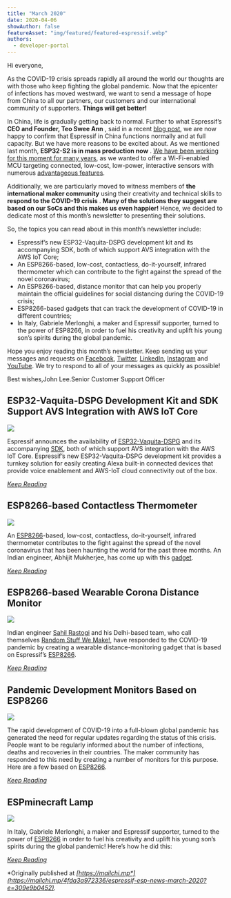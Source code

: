 ```yaml
---
title: "March 2020"
date: 2020-04-06
showAuthor: false
featureAsset: "img/featured/featured-espressif.webp"
authors:
  - developer-portal
---
```

Hi everyone,

As the COVID-19 crisis spreads rapidly all around the world our thoughts are with those who keep fighting the global pandemic. Now that the epicenter of infections has moved westward, we want to send a message of hope from China to all our partners, our customers and our international community of supporters. __Things will get better!__ 

In China, life is gradually getting back to normal. Further to what Espressif’s __CEO and Founder, Teo Swee Ann__ , said in a recent [blog post](/blog/a-ceos-experience-during-the-covid-19-crisis-part-iii-looking-ahead), we are now happy to confirm that Espressif in China functions normally and at full capacity. But we have more reasons to be excited about. As we mentioned last month, __ESP32-S2 is in mass production now__ . [We have been working for this moment for many years](/blog/esp32-s2-is-here), as we wanted to offer a Wi-Fi-enabled MCU targeting connected, low-cost, low-power, interactive sensors with numerous [advantageous features](https://www.espressif.com/sites/default/files/documentation/esp32-s2_technical_reference_manual_en.pdf).

Additionally, we are particularly moved to witness members of __the international maker community__ using their creativity and technical skills to __respond to the COVID-19 crisis__ . __Many of the solutions they suggest are based on our SoCs and this makes us even happier!__ Hence, we decided to dedicate most of this month’s newsletter to presenting their solutions.

So, the topics you can read about in this month’s newsletter include:

- Espressif’s new ESP32-Vaquita-DSPG development kit and its accompanying SDK, both of which support AVS integration with the AWS IoT Core;
- An ESP8266-based, low-cost, contactless, do-it-yourself, infrared thermometer which can contribute to the fight against the spread of the novel coronavirus;
- An ESP8266-based, distance monitor that can help you properly maintain the official guidelines for social distancing during the COVID-19 crisis;
- ESP8266-based gadgets that can track the development of COVID-19 in different countries;
- In Italy, Gabriele Merlonghi, a maker and Espressif supporter, turned to the power of ESP8266, in order to fuel his creativity and uplift his young son’s spirits during the global pandemic.

Hope you enjoy reading this month’s newsletter. Keep sending us your messages and requests on [Facebook](https://www.facebook.com/espressif/), [Twitter](https://twitter.com/EspressifSystem), [LinkedIn](https://www.linkedin.com/company/espressif-systems/), [Instagram](https://www.instagram.com/espressif_systems/) and [YouTube](https://www.youtube.com/channel/UCDBWNF7CJ2U5eLGT7o3rKog). We try to respond to all of your messages as quickly as possible!

Best wishes,John Lee.Senior Customer Support Officer

## ESP32-Vaquita-DSPG Development Kit and SDK Support AVS Integration with AWS IoT Core

![](img/march-1.webp)

Espressif announces the availability of [ESP32-Vaquita-DSPG](https://eu.mouser.com/ProductDetail/Espressif-Systems/ESP32-Vaquita-DSPG?qs=GBLSl2Akirv%2FHmysp7SmnQ%3D%3D&srsltid=AfmBOooBsK7Zbz8RbWpTFckkss12dXxMAdljVjX7avprfVbW-j-QE-1T) and its accompanying [SDK](https://www.espressif.com/en/products/software/esp-alexa/avs-for-aws-iot/overview), both of which support AVS integration with the AWS IoT Core. Espressif’s new ESP32-Vaquita-DSPG development kit provides a turnkey solution for easily creating Alexa built-in connected devices that provide voice enablement and AWS-IoT cloud connectivity out of the box.

[*Keep Reading*](https://www.espressif.com/en/news/ESP32-Vaquita-DSPG_and_SDK)

## ESP8266-based Contactless Thermometer

![](img/march-2.webp)

An [ESP8266](https://www.espressif.com/en/products/hardware/esp8266ex/overview)-based, low-cost, contactless, do-it-yourself, infrared thermometer contributes to the fight against the spread of the novel coronavirus that has been haunting the world for the past three months. An Indian engineer, Abhijit Mukherjee, has come up with this [gadget](https://www.hackster.io/abhimuk18/diy-ir-contact-less-thermometer-an-iot-device-885c8f).

[*Keep Reading*](https://www.espressif.com/en/news/ESP8266_Thermometer)

## ESP8266-based Wearable Corona Distance Monitor

![](img/march-3.webp)

Indian engineer [Sahil Rastogi](https://www.hackster.io/sahilrastogi94) and his Delhi-based team, who call themselves [Random Stuff We Make!](https://www.hackster.io/rswm), have responded to the COVID-19 pandemic by creating a wearable distance-monitoring gadget that is based on Espressif’s [ESP8266](https://www.espressif.com/en/products/hardware/esp8266ex/overview).

[*Keep Reading*](https://www.espressif.com/en/news/wearable_distance_monitor)

## Pandemic Development Monitors Based on ESP8266

![](img/march-4.webp)

The rapid development of COVID-19 into a full-blown global pandemic has generated the need for regular updates regarding the status of this crisis. People want to be regularly informed about the number of infections, deaths and recoveries in their countries. The maker community has responded to this need by creating a number of monitors for this purpose. Here are a few based on [ESP8266](https://www.espressif.com/en/products/hardware/esp8266ex/overview).

[*Keep Reading*](https://www.espressif.com/en/news/pandemic_monitors)

## ESPminecraft Lamp

![](img/march-5.webp)

In Italy, Gabriele Merlonghi, a maker and Espressif supporter, turned to the power of [ESP8266](https://www.espressif.com/en/products/hardware/esp8266ex/overview) in order to fuel his creativity and uplift his young son’s spirits during the global pandemic! Here’s how he did this:

[*Keep Reading*](https://www.espressif.com/en/news/ESPminecraft_Lamp)

*Originally published at *[*https://mailchi.mp*](https://mailchi.mp/4fda3a972336/espressif-esp-news-march-2020?e=309e9b0452)*.*
